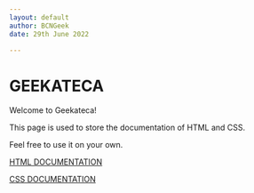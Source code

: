 ```yaml
---
layout: default
author: BCNGeek
date: 29th June 2022

---
```


# GEEKATECA
  
Welcome to Geekateca!
  
This page is used to store the documentation of HTML and CSS.

Feel free to use it on your own.

[HTML DOCUMENTATION](./BCNGEEK_SECTIONS/BCNGEEK_HTML/)

[CSS DOCUMENTATION](./BCNGEEK_SECTIONS/BCNGEEK_CSS/)
